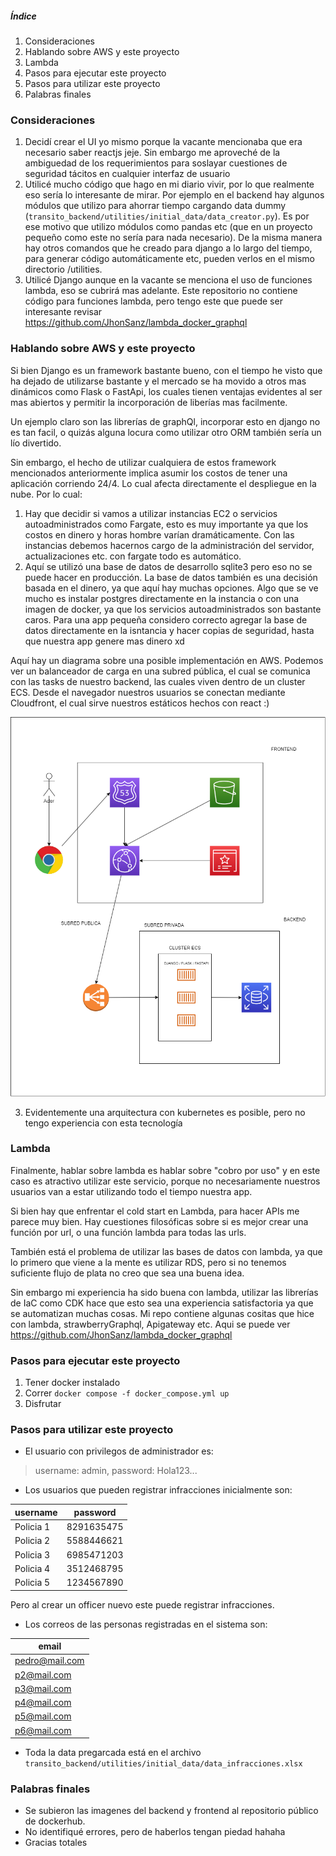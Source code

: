 ##### Índice
1. Consideraciones
2. Hablando sobre AWS y este proyecto
3. Lambda
4. Pasos para ejecutar este proyecto
5. Pasos para utilizar este proyecto
6. Palabras finales

### Consideraciones

1. Decidí crear el UI yo mismo porque la vacante mencionaba que era necesario saber reactjs jeje. Sin embargo me aproveché de la ambiguedad de los requerimientos para soslayar cuestiones de seguridad tácitos en cualquier interfaz de usuario
2. Utilicé mucho código que hago en mi diario vivir, por lo que realmente eso sería lo interesante de mirar. Por ejemplo en el backend hay algunos módulos que utilizo para ahorrar tiempo cargando data dummy (`transito_backend/utilities/initial_data/data_creator.py`). Es por ese motivo que utilizo módulos como pandas etc (que en un proyecto pequeño como este no sería para nada necesario). De la misma manera hay otros comandos que he creado para django a lo largo del tiempo, para generar código automáticamente etc, pueden verlos en el mismo directorio /utilities.
3. Utilicé Django aunque en la vacante se menciona el uso de funciones lambda, eso se cubrirá mas adelante. Este repositorio no contiene código para funciones lambda, pero tengo este que puede ser interesante revisar https://github.com/JhonSanz/lambda_docker_graphql

### Hablando sobre AWS y este proyecto

Si bien Django es un framework bastante bueno, con el tiempo he visto que ha dejado de utilizarse bastante y el mercado se ha movido a otros mas dinámicos como Flask o FastApi, los cuales tienen ventajas evidentes al ser mas abiertos y permitir la incorporación de liberías mas facilmente. 

Un ejemplo claro son las librerías de graphQl, incorporar esto en django no es tan facil, o quizás alguna locura como utilizar otro ORM también sería un lío divertido. 

Sin embargo, el hecho de utilizar cualquiera de estos framework mencionados anteriormente implica asumir los costos de tener una aplicación corriendo 24/4. Lo cual afecta directamente el despliegue en la nube. Por lo cual:

1. Hay que decidir si vamos a utilizar instancias EC2 o servicios autoadministrados como Fargate, esto es muy importante ya que los costos en dinero y horas hombre varían dramáticamente. Con las instancias debemos hacernos cargo de la administración del servidor, actualizaciones etc. con fargate todo es automático.
2. Aquí se utilizó una base de datos de desarrollo sqlite3 pero eso no se puede hacer en producción. La base de datos también es una decisión basada en el dinero, ya que aquí hay muchas opciones. Algo que se ve mucho es instalar postgres directamente en la instancia o con una imagen de docker, ya que los servicios autoadministrados son bastante caros. Para una app pequeña considero correcto agregar la base de datos directamente en la isntancia y hacer copias de seguridad, hasta que nuestra app genere mas dinero xd

Aquí hay un diagrama sobre una posible implementación en AWS. Podemos ver un balanceador de carga en una subred pública, el cual se comunica con las tasks de nuestro backend, las cuales viven dentro de un cluster ECS. Desde el navegador nuestros usuarios se conectan mediante Cloudfront, el cual sirve nuestros estáticos hechos con react :)

![diagram](diagram.png)

3. Evidentemente una arquitectura con kubernetes es posible, pero no tengo experiencia con esta tecnología

### Lambda

Finalmente, hablar sobre lambda es hablar sobre "cobro por uso" y en este caso es atractivo utilizar este servicio, porque no necesariamente nuestros usuarios van a estar utilizando todo el tiempo nuestra app. 

Si bien hay que enfrentar el cold start en Lambda, para hacer APIs me parece muy bien. Hay cuestiones filosóficas sobre si es mejor crear una función por url, o una función lambda para todas las urls. 

También está el problema de utilizar las bases de datos con lambda, ya que lo primero que viene a la mente es utilizar RDS, pero si no tenemos suficiente flujo de plata no creo que sea una buena idea.

Sin embargo mi experiencia ha sido buena con lambda, utilizar las librerías de IaC como CDK hace que esto sea una experiencia satisfactoria ya que se automatizan muchas cosas. Mi repo contiene algunas cositas que hice con lambda, strawberryGraphql, Apigateway etc. Aqui se puede ver https://github.com/JhonSanz/lambda_docker_graphql

### Pasos para ejecutar este proyecto

1. Tener docker instalado
2. Correr `docker compose -f docker_compose.yml up`
3. Disfrutar

### Pasos para utilizar este proyecto

- El usuario con privilegos de administrador es:
> username: admin, password: Hola123...

- Los usuarios que pueden registrar infracciones inicialmente son:

| username  | password   |
| --------- | ---------- |
| Policia 1 | 8291635475 |
| Policia 2 | 5588446621 |
| Policia 3 | 6985471203 |
| Policia 4 | 3512468795 |
| Policia 5 | 1234567890 |

Pero al crear un officer nuevo este puede registrar infracciones.

- Los correos de las personas registradas en el sistema son:

| email          |
| -------------- |
| pedro@mail.com |
| p2@mail.com    |
| p3@mail.com    |
| p4@mail.com    |
| p5@mail.com    |
| p6@mail.com    |

- Toda la data pregarcada está en el archivo `transito_backend/utilities/initial_data/data_infracciones.xlsx`

### Palabras finales

- Se subieron las imagenes del backend y frontend al repositorio público de dockerhub.
- No identifiqué errores, pero de haberlos tengan piedad hahaha
- Gracias totales